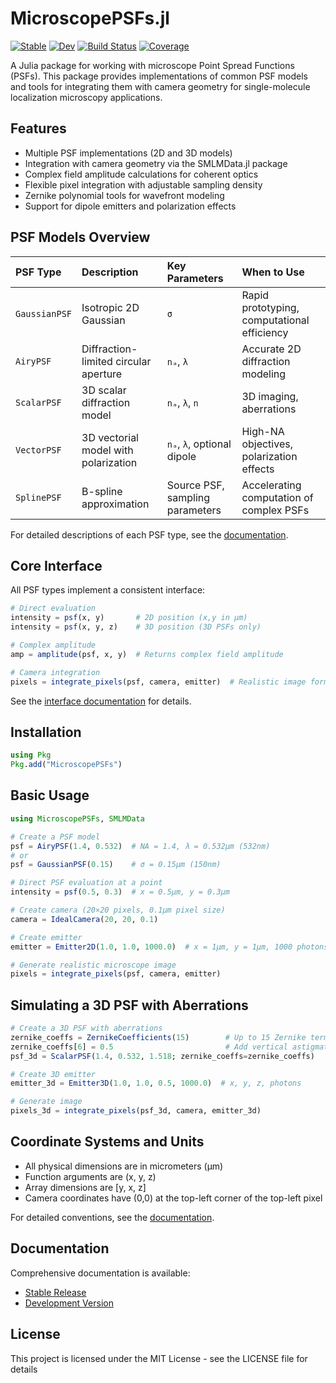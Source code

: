 # MicroscopePSFs.jl

[![Stable](https://img.shields.io/badge/docs-stable-blue.svg)](https://JuliaSMLM.github.io/MicroscopePSFs.jl/stable)
[![Dev](https://img.shields.io/badge/docs-dev-blue.svg)](https://JuliaSMLM.github.io/MicroscopePSFs.jl/dev)
[![Build Status](https://github.com/JuliaSMLM/MicroscopePSFs.jl/actions/workflows/CI.yml/badge.svg?branch=main)](https://github.com/JuliaSMLM/MicroscopePSFs.jl/actions/workflows/CI.yml?query=branch%3Amain)
[![Coverage](https://codecov.io/gh/JuliaSMLM/MicroscopePSFs.jl/branch/main/graph/badge.svg)](https://codecov.io/gh/JuliaSMLM/MicroscopePSFs.jl)

A Julia package for working with microscope Point Spread Functions (PSFs). This package provides implementations of common PSF models and tools for integrating them with camera geometry for single-molecule localization microscopy applications.

## Features

- Multiple PSF implementations (2D and 3D models)
- Integration with camera geometry via the SMLMData.jl package
- Complex field amplitude calculations for coherent optics
- Flexible pixel integration with adjustable sampling density
- Zernike polynomial tools for wavefront modeling
- Support for dipole emitters and polarization effects

## PSF Models Overview

| PSF Type | Description | Key Parameters | When to Use |
|:---------|:------------|:---------------|:------------|
| `GaussianPSF` | Isotropic 2D Gaussian | `σ` | Rapid prototyping, computational efficiency |
| `AiryPSF` | Diffraction-limited circular aperture | `nₐ`, `λ` | Accurate 2D diffraction modeling |
| `ScalarPSF` | 3D scalar diffraction model | `nₐ`, `λ`, `n` | 3D imaging, aberrations |
| `VectorPSF` | 3D vectorial model with polarization | `nₐ`, `λ`, optional dipole | High-NA objectives, polarization effects |
| `SplinePSF` | B-spline approximation | Source PSF, sampling parameters | Accelerating computation of complex PSFs |

For detailed descriptions of each PSF type, see the [documentation](https://JuliaSMLM.github.io/MicroscopePSFs.jl/stable/psfs/overview/).

## Core Interface

All PSF types implement a consistent interface:

```julia
# Direct evaluation
intensity = psf(x, y)       # 2D position (x,y in μm)
intensity = psf(x, y, z)    # 3D position (3D PSFs only)

# Complex amplitude
amp = amplitude(psf, x, y)  # Returns complex field amplitude

# Camera integration
pixels = integrate_pixels(psf, camera, emitter)  # Realistic image formation
```

See the [interface documentation](https://JuliaSMLM.github.io/MicroscopePSFs.jl/stable/interface/) for details.

## Installation

```julia
using Pkg
Pkg.add("MicroscopePSFs")
```

## Basic Usage

```julia
using MicroscopePSFs, SMLMData

# Create a PSF model
psf = AiryPSF(1.4, 0.532)  # NA = 1.4, λ = 0.532μm (532nm)
# or
psf = GaussianPSF(0.15)    # σ = 0.15μm (150nm)

# Direct PSF evaluation at a point
intensity = psf(0.5, 0.3)  # x = 0.5μm, y = 0.3μm

# Create camera (20×20 pixels, 0.1μm pixel size)
camera = IdealCamera(20, 20, 0.1)

# Create emitter 
emitter = Emitter2D(1.0, 1.0, 1000.0)  # x = 1μm, y = 1μm, 1000 photons

# Generate realistic microscope image
pixels = integrate_pixels(psf, camera, emitter)
```

## Simulating a 3D PSF with Aberrations

```julia
# Create a 3D PSF with aberrations
zernike_coeffs = ZernikeCoefficients(15)        # Up to 15 Zernike terms
zernike_coeffs[6] = 0.5                         # Add vertical astigmatism
psf_3d = ScalarPSF(1.4, 0.532, 1.518; zernike_coeffs=zernike_coeffs)

# Create 3D emitter
emitter_3d = Emitter3D(1.0, 1.0, 0.5, 1000.0)  # x, y, z, photons

# Generate image
pixels_3d = integrate_pixels(psf_3d, camera, emitter_3d)
```

## Coordinate Systems and Units

- All physical dimensions are in micrometers (μm)
- Function arguments are (x, y, z)
- Array dimensions are [y, x, z]
- Camera coordinates have (0,0) at the top-left corner of the top-left pixel

For detailed conventions, see the [documentation](https://JuliaSMLM.github.io/MicroscopePSFs.jl/stable/conventions/).

## Documentation

Comprehensive documentation is available:
- [Stable Release](https://JuliaSMLM.github.io/MicroscopePSFs.jl/stable)
- [Development Version](https://JuliaSMLM.github.io/MicroscopePSFs.jl/dev)

## License

This project is licensed under the MIT License - see the LICENSE file for details